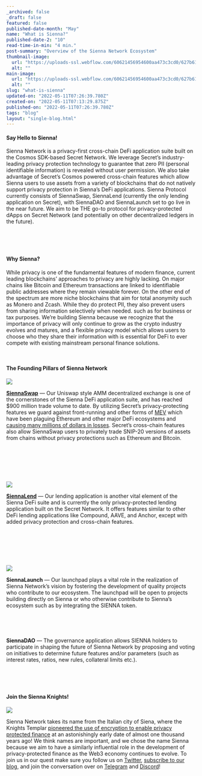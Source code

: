 ```yaml
---
_archived: false
_draft: false
featured: false
published-date-month: "May"
name: "What is Sienna?"
published-date-2: "10"
read-time-in-min: "4 min."
post-summary: "Overview of the Sienna Network Ecosystem"
thumbnail-image:
  url: "https://uploads-ssl.webflow.com/60621456954600aa473c3cd0/627b61ff199192714d853bee_What%20is%20Sienna_%20Blog%20Thump.jpg"
  alt: ""
main-image:
  url: "https://uploads-ssl.webflow.com/60621456954600aa473c3cd0/627b61f314207041a8b024ed_What%20is%20Sienna_%20Blog.jpg"
  alt: ""
slug: "what-is-sienna"
updated-on: "2022-05-11T07:26:39.780Z"
created-on: "2022-05-11T07:13:29.875Z"
published-on: "2022-05-11T07:26:39.780Z"
tags: "blog"
layout: "single-blog.html"
---
```


#### **Say Hello to Sienna!**

Sienna Network is a privacy-first cross-chain DeFi application suite built on the Cosmos SDK-based Secret Network. We leverage Secret’s industry-leading privacy protection technology to guarantee that zero PII (personal identifiable information) is revealed without user permission. We also take advantage of Secret’s Cosmos powered cross-chain features which allow Sienna users to use assets from a variety of blockchains that do not natively support privacy protection in Sienna’s DeFi applications. Sienna Protocol currently consists of SiennaSwap, SiennaLend (currently the only lending application on Secret), with SiennaDAO and SiennaLaunch set to go live in the near future. We aim to be THE go-to protocol for privacy-protected dApps on Secret Network (and potentially on other decentralized ledgers in the future).

‍

‍

#### **Why Sienna?**

While privacy is one of the fundamental features of modern finance, current leading blockchains’ approaches to privacy are highly lacking. On major chains like Bitcoin and Ethereum transactions are linked to identifiable public addresses where they remain viewable forever. On the other end of the spectrum are more niche blockchains that aim for total anonymity such as Monero and Zcash. While they do protect PII, they also prevent users from sharing information selectively when needed. such as for business or tax purposes. We’re building Sienna because we recognize that the importance of privacy will only continue to grow as the crypto industry evolves and matures, and a flexible privacy model which allows users to choose who they share their information with is essential for DeFi to ever compete with existing mainstream personal finance solutions.

‍

#### **The Founding Pillars of Sienna Network**

![](https://uploads-ssl.webflow.com/60621456954600aa473c3cd0/627b5fdb6ada59ec69c31dfe_1*aEYwAWKWZYz5hgJgGxBXWw.png)

‍[**SiennaSwap**](https://app.sienna.network/) — Our Uniswap style AMM decentralized exchange is one of the cornerstones of the Sienna DeFi application suite, and has reached $900 million trade volume to date. By utilizing Secret’s privacy-protecting features we guard against front-running and other forms of [MEV](https://coinmarketcap.com/alexandria/glossary/miner-extractable-value-mev) which have been plaguing Ethereum and other major DeFi ecosystems and [causing many millions of dollars in losses](https://explore.flashbots.net/). Secret’s cross-chain features also allow SiennaSwap users to privately trade SNIP-20 versions of assets from chains without privacy protections such as Ethereum and Bitcoin.

‍

‍

‍

![](https://uploads-ssl.webflow.com/60621456954600aa473c3cd0/627b601d5f1270ec52187537_1*g4_EPBL9H6HDZZwA0RnOjQ.png)

[**SiennaLend**](https://app.sienna.network/lend) — Our lending application is another vital element of the Sienna DeFi suite and is currently the only privacy-protected lending application built on the Secret Network. It offers features similar to other DeFi lending applications like Compound, AAVE, and Anchor, except with added privacy protection and cross-chain features.

‍

‍

‍

![](https://uploads-ssl.webflow.com/60621456954600aa473c3cd0/627b6000519efcf0d2352c21_1*zn4vSmJryDffPchz-QpqHg.png)

‍**SiennaLaunch** — Our launchpad plays a vital role in the realization of Sienna Network’s vision by fostering the development of quality projects who contribute to our ecosystem. The launchpad will be open to projects building directly on Sienna or who otherwise contribute to Sienna’s ecosystem such as by integrating the SIENNA token.

‍

‍

**SiennaDAO** — The governance application allows SIENNA holders to participate in shaping the future of Sienna Network by proposing and voting on initiatives to determine future features and/or parameters (such as interest rates, ratios, new rules, collateral limits etc.).

‍

‍

#### Join the Sienna Knights!

![](https://uploads-ssl.webflow.com/60621456954600aa473c3cd0/627b63621420700bedb02b22_Sienna-Knight-pos.png)

Sienna Network takes its name from the Italian city of Siena, where the Knights Templar [pioneered the use of encryption to enable privacy protected finance](https://sienna.network/about/) at an astonishingly early date of almost one thousand years ago! We think names are important, and we chose the name Sienna because we aim to have a similarly influential role in the development of privacy-protected finance as the Web3 economy continues to evolve. To join us in our quest make sure you follow us on [Twitter](https://twitter.com/sienna_network), [subscribe to our blog](https://medium.com/sienna-network), and join the conversation over on [Telegram](https://t.me/GoSiennaNetwork) and [Discord](https://discord.com/invite/jZk8ggm7XP)!
